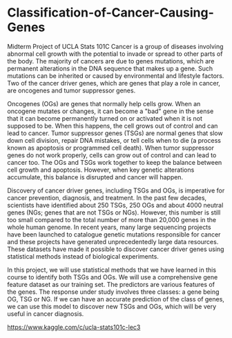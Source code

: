 # Classification-of-Cancer-Causing-Genes
Midterm Project of UCLA Stats 101C 
Cancer is a group of diseases involving abnormal cell growth with the potential to invade or spread to other parts of the body. The majority of cancers are due to genes mutations, which are permanent alterations in the DNA sequence that makes up a gene. Such mutations can be inherited or caused by environmental and lifestyle factors. Two of the cancer driver genes, which are genes that play a role in cancer, are oncogenes and tumor suppressor genes.

Oncogenes (OGs) are genes that normally help cells grow. When an oncogene mutates or changes, it can become a "bad" gene in the sense that it can become permanently turned on or activated when it is not supposed to be. When this happens, the cell grows out of control and can lead to cancer. Tumor suppressor genes (TSGs) are normal genes that slow down cell division, repair DNA mistakes, or tell cells when to die (a process known as apoptosis or programmed cell death). When tumor suppressor genes do not work properly, cells can grow out of control and can lead to cancer too. The OGs and TSGs work together to keep the balance between cell growth and apoptosis. However, when key genetic alterations accumulate, this balance is disrupted and cancer will happen.

Discovery of cancer driver genes, including TSGs and OGs, is imperative for cancer prevention, diagnosis, and treatment. In the past few decades, scientists have identified about 250 TSGs, 250 OGs and about 4000 neutral genes (NGs; genes that are not TSGs or NGs). However, this number is still too small compared to the total number of more than 20,000 genes in the whole human genome. In recent years, many large sequencing projects have been launched to catalogue genetic mutations responsible for cancer and these projects have generated unprecedentedly large data resources. These datasets have made it possible to discover cancer driver genes using statistical methods instead of biological experiments.

In this project, we will use statistical methods that we have learned in this course to identify both TSGs and OGs. We will use a comprehensive gene feature dataset as our training set. The predictors are various features of the genes. The response under study involves three classes: a gene being OG, TSG or NG. If we can have an accurate prediction of the class of genes, we can use this model to discover new TSGs and OGs, which will be very useful in cancer diagnosis.

https://www.kaggle.com/c/ucla-stats101c-lec3
